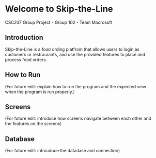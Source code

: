 # Welcome to Skip-the-Line

CSC207 Group Project - Group 102 - Team Macrosoft

## Introduction
Skip-the-Line is a food ording platfrom that allows users to login as customers or restraurants, and use the provided features to place and process food orders. 

## How to Run
(For future edit: explain how to run the program and the expected view when the program is run properly.)


## Screens
(For future edit: introduce how screens navigate between each other and the features on the screens)


## Database
(For future edit: introuduce the datadase and connection)
